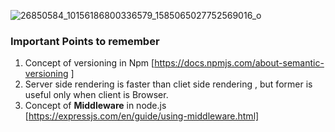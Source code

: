 ![26850584_10156186800336579_1585065027752569016_o](https://github.com/Sagar-Chowdhury/LearningNode/assets/76145064/ea772230-e301-4852-93a0-73c864c88bd1)

### Important Points to remember

1. Concept of versioning in Npm [https://docs.npmjs.com/about-semantic-versioning ]
2. Server side rendering is faster than cliet side rendering , but former is useful only when client is Browser.
3. Concept of **Middleware** in node.js [https://expressjs.com/en/guide/using-middleware.html]
